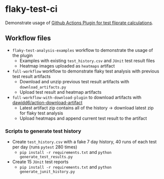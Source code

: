 # flaky-test-ci

Demonstrate usage of [Github Actions Plugin for test fliprate calculations](https://github.com/guotin/fliprate_actions).

## Workflow files

* `flaky-test-analysis-examples` workflow to demonstrate the usage of the plugin
    * Examples with existing `test_history.csv` and `JUnit` test result files
    * Heatmap images uploaded as `heatmaps` artifact
* `full-workflow` workflow to demonstrate flaky test analysis with previous test result artifacts
  * Download and unzip previous test result artifacts with `download_artifacts.py`
  * Upload test result and heatmap artifacts
* `full-workflow-with-download-plugin` to download artifacts with [dawidd6/action-download-artifact](https://github.com/dawidd6/action-download-artifact)
  * Latest artifact zip contains all of the history -> download latest zip for flaky test analysis
  * Upload heatmaps and append current test result to the artifact  

### Scripts to generate test history

* Create `test_history.csv` with a fake 7 day history, 40 runs of each test per day (runs `pytest` 280 times)
  * `pip install -r requirements.txt` and `python generate_test_results.py`
* Create 15 `JUnit` test reports
  * `pip install -r requirements.txt` and `python generate_junit_history.py`   
